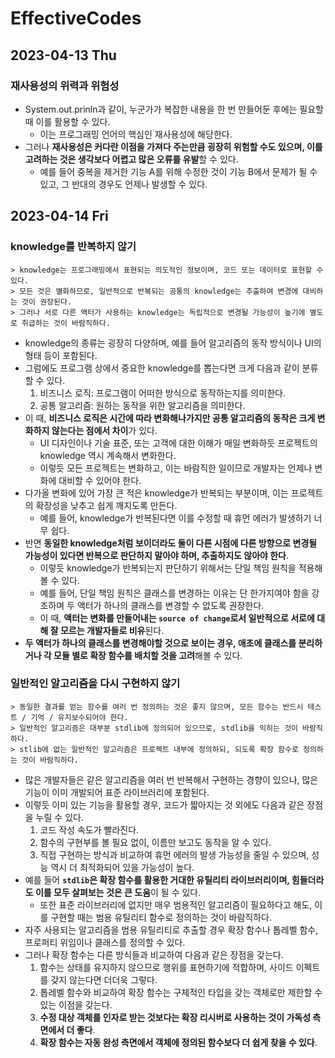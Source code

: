 # EffectiveCodes
## 2023-04-13 Thu
### 재사용성의 위력과 위험성
* System.out.prinln과 같이, 누군가가 복잡한 내용을 한 번 만들어둔 후에는 필요할 때 이를 활용할 수 있다.
    * 이는 프로그래밍 언어의 핵심인 재사용성에 해당한다.
* 그러나 **재사용성은 커다란 이점을 가져다 주는만큼 굉장히 위험할 수도 있으며, 이를 고려하는 것은 생각보다 어렵고 많은 오류를 유발**할 수 있다.
    * 예를 들어 중복을 제거한 기능 A를 위해 수정한 것이 기능 B에서 문제가 될 수 있고, 그 반대의 경우도 언제나 발생할 수 있다.

## 2023-04-14 Fri
### knowledge를 반복하지 않기
```
> knowledge는 프로그래밍에서 표현되는 의도적인 정보이며, 코드 또는 데이터로 표현할 수 있다.
> 모든 것은 별화하므로, 일반적으로 반복되는 공통의 knowledge는 추출하여 변경에 대비하는 것이 권장된다.
> 그러나 서로 다른 액터가 사용하는 knowledge는 독립적으로 변경될 가능성이 높기에 별도로 취급하는 것이 바람직하다. 
```
* knowledge의 종류는 굉장히 다양하며, 예를 들어 알고리즘의 동작 방식이나 UI의 형태 등이 포함된다.
* 그럼에도 프로그램 상에서 중요한 knowledge를 뽑는다면 크게 다음과 같이 분류할 수 있다.
  1. 비즈니스 로직: 프로그램이 어떠한 방식으로 동작하는지를 의미한다.
  2. 공통 알고리즘: 원하는 동작을 위한 알고리즘을 의미한다.
* 이 때, **비즈니스 로직은 시간에 따라 변화해나가지만 공통 알고리즘의 동작은 크게 변화하지 않는다는 점에서 차이**가 있다.
  * UI 디자인이나 기술 표준, 또는 고객에 대한 이해가 매일 변화하듯 프로젝트의 knowledge 역시 계속해서 변화한다.
  * 이렇듯 모든 프로젝트는 변화하고, 이는 바람직한 일이므로 개발자는 언제나 변화에 대비할 수 있어야 한다.
* 다가올 변화에 있어 가장 큰 적은 knowledge가 반복되는 부분이며, 이는 프로젝트의 확장성을 낮추고 쉽게 깨지도록 만든다.
  * 예를 들어, knowledge가 반복된다면 이를 수정할 때 휴먼 에러가 발생하기 너무 쉽다.
* 반면 **동일한 knowledge처럼 보이더라도 둘이 다른 시점에 다른 방향으로 변경될 가능성이 있다면 반복으로 판단하지 말아야 하며, 추출하지도 않아야 한다**.
  * 이렇듯 knowledge가 반복되는지 판단하기 위해서는 단일 책임 원칙을 적용해볼 수 있다.
  * 예를 들어, 단일 책임 원칙은 클래스를 변경하는 이유는 단 한가지여야 함을 강조하며 두 액터가 하나의 클래스를 변경할 수 없도록 권장한다.
  * 이 때, **액터는 변화를 만들어내는 `source of change`로서 일반적으로 서로에 대해 잘 모르는 개발자들로 비유**된다.
* **두 액터가 하나의 클래스를 변경해야할 것으로 보이는 경우, 애초에 클래스를 분리하거나 각 모듈 별로 확장 함수를 배치할 것을 고려**해볼 수 있다.

### 일반적인 알고리즘을 다시 구현하지 않기
```
> 동일한 결과를 얻는 함수를 여러 번 정의하는 것은 좋지 않으며, 모든 함수는 반드시 테스트 / 기억 / 유지보수되어야 한다.
> 일반적인 알고리즘은 대부분 stdlib에 정의되어 있으므로, stdlib을 익히는 것이 바람직하다.
> stlib에 없는 일반적인 알고리즘은 프로젝트 내부에 정의하되, 되도록 확장 함수로 정의하는 것이 바람직하다.
```
* 많은 개발자들은 같은 알고리즘을 여러 번 반복해서 구현하는 경향이 있으나, 많은 기능이 이미 개발되어 표준 라이브러리에 포함된다.
* 이렇듯 이미 있는 기능을 활용할 경우, 코드가 짧아지는 것 외에도 다음과 같은 장점을 누릴 수 있다.
  1. 코드 작성 속도가 빨라진다.
  2. 함수의 구현부를 볼 필요 없이, 이름만 보고도 동작을 알 수 있다.
  3. 직접 구현하는 방식과 비교하여 휴먼 에러의 발생 가능성을 줄일 수 있으며, 성능 역시 더 최적화되어 있을 가능성이 높다.
* 예를 들어 **`stdlib`은 확장 함수를 활용한 거대한 유틸리티 라이브러리이며, 힘들더라도 이를 모두 살펴보는 것은 큰 도움**이 될 수 있다.
  * 또한 표준 라이브러리에 없지만 매우 범용적인 알고리즘이 필요하다고 해도, 이를 구현할 때는 범용 유틸리티 함수로 정의하는 것이 바람직하다.
* 자주 사용되는 알고리즘을 범용 유틸리티로 추출할 경우 확장 함수나 톱레벨 함수, 프로퍼티 위임이나 클래스를 정의할 수 있다.
* 그러나 확장 함수는 다른 방식들과 비교하여 다음과 같은 장점을 갖는다.
  1. 함수는 상태를 유지하지 않으므로 행위를 표현하기에 적합하며, 사이드 이펙트를 갖지 않는다면 더더욱 그렇다.
  2. 톱레벨 함수와 비교하여 확장 함수는 구체적인 타입을 갖는 객체로만 제한할 수 있는 이점을 갖는다.
  3. **수정 대상 객체를 인자로 받는 것보다는 확장 리시버로 사용하는 것이 가독성 측면에서 더 좋다**.
  4. **확장 함수는 자동 완성 측면에서 객체에 정의된 함수보다 더 쉽게 찾을 수 있다**.